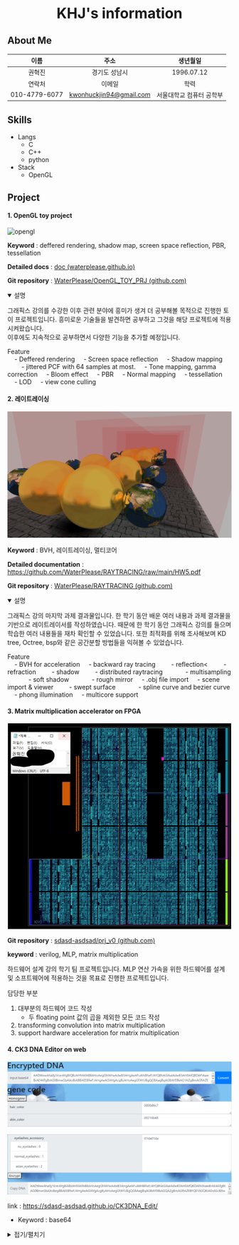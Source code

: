 <h1 style="text-align: center; font-size:xx-large">KHJ's information</h1>

## About Me

|  이름  |  주소  | 생년월일 |
| :------: | :------: | :------: |
| 권혁진 | 경기도 성남시 | 1996.07.12 |
| 연락처 | 이메일 |   학력   |
| 010-4779-6077 | kwonhuckjin94@gmail.com | 서울대학교 컴퓨터 공학부 |

## Skills

- Langs
  - C
  - C++
  - python
- Stack
  - OpenGL

## Project

####     1. OpenGL toy project

![opengl](./img/OPENGL_TOY_PROJECT/opengl.webp)

**Keyword** : deffered rendering, shadow map, screen space reflection, PBR, tessellation

**Detailed docs** : [doc (waterplease.github.io)](https://waterplease.github.io/OpenGL_TOY_PRJ/)

**Git repository** : [WaterPlease/OpenGL_TOY_PRJ (github.com)](https://github.com/WaterPlease/OpenGL_TOY_PRJ)

<details open>
    <summary>설명</summary>
    <p>
        그래픽스 강의를 수강한 이후 관련 분야에 흥미가 생겨 더 공부해볼 목적으로 진행한 토이 프로젝트입니다. 흥미로운 기술들을 발견하면 공부하고 그것을 해당 프로젝트에 적용 시켜왔습니다.<br/>
이후에도 지속적으로 공부하면서 다양한 기능을 추가할 예정입니다.
    </p>
    <p>
Feature <br/>
&nbsp;&nbsp;&nbsp;&nbsp;- Deffered rendering
&nbsp;&nbsp;&nbsp;&nbsp;- Screen space reflection
&nbsp;&nbsp;&nbsp;&nbsp;- Shadow mapping
&nbsp;&nbsp;&nbsp;&nbsp;&nbsp;&nbsp;&nbsp;&nbsp;- jittered PCF with 64 samples at most.
&nbsp;&nbsp;&nbsp;&nbsp;- Tone mapping, gamma correction
&nbsp;&nbsp;&nbsp;&nbsp;- Bloom effect
&nbsp;&nbsp;&nbsp;&nbsp;- PBR
&nbsp;&nbsp;&nbsp;&nbsp;- Normal mapping
&nbsp;&nbsp;&nbsp;&nbsp;- tessellation
&nbsp;&nbsp;&nbsp;&nbsp;- LOD
&nbsp;&nbsp;&nbsp;&nbsp;- view cone culling
    </p>
</details>





####     2. 레이트레이싱

<img src="./img/RAYTRACER/mirror_raytrace.png" alt="mirro" style="zoom: 75%;" />

**Keyword** : BVH, 레이트레이싱, 멀티코어

**Detailed documentation** : https://github.com/WaterPlease/RAYTRACING/raw/main/HW5.pdf

**Git repository** :  [WaterPlease/RAYTRACING (github.com)](https://github.com/WaterPlease/RAYTRACING)

<details open>
    <summary>설명</summary>
<p>
그래픽스 강의 마지막 과제 결과물입니다. 한 학기 동안 배운 여러 내용과 과제 결과물을 기반으로 레이트레이서를 작성하였습니다. 때문에 한 학기 동안 그래픽스 강의를 들으며 학습한 여러 내용들을 재차 확인할 수 있었습니다. 또한 최적화를 위해 조사해보며 KD tree, Octree, bsp와 같은 공간분할 방법들을 익혀볼 수 있었습니다.
</p>
<p>
Feature<br/>
&nbsp;&nbsp;&nbsp;&nbsp;- BVH for acceleration
&nbsp;&nbsp;&nbsp;&nbsp;- backward ray tracing
&nbsp;&nbsp;&nbsp;&nbsp;&nbsp;&nbsp;&nbsp;&nbsp;- reflection<
&nbsp;&nbsp;&nbsp;&nbsp;&nbsp;&nbsp;&nbsp;&nbsp;- refraction
&nbsp;&nbsp;&nbsp;&nbsp;&nbsp;&nbsp;&nbsp;&nbsp;- shadow
&nbsp;&nbsp;&nbsp;&nbsp;&nbsp;&nbsp;&nbsp;&nbsp;- distributed raytracing
&nbsp;&nbsp;&nbsp;&nbsp;&nbsp;&nbsp;&nbsp;&nbsp;&nbsp;&nbsp;&nbsp;&nbsp;- multisampling
&nbsp;&nbsp;&nbsp;&nbsp;&nbsp;&nbsp;&nbsp;&nbsp;&nbsp;&nbsp;&nbsp;&nbsp;- soft shadow
&nbsp;&nbsp;&nbsp;&nbsp;&nbsp;&nbsp;&nbsp;&nbsp;&nbsp;&nbsp;&nbsp;&nbsp;- rough mirror
&nbsp;&nbsp;&nbsp;&nbsp;- .obj file import
&nbsp;&nbsp;&nbsp;&nbsp;- scene import & viewer
&nbsp;&nbsp;&nbsp;&nbsp;&nbsp;&nbsp;&nbsp;&nbsp;- swept surface
&nbsp;&nbsp;&nbsp;&nbsp;&nbsp;&nbsp;&nbsp;&nbsp;&nbsp;&nbsp;&nbsp;&nbsp;- spline curve and bezier curve
&nbsp;&nbsp;&nbsp;&nbsp;- phong illumination
&nbsp;&nbsp;&nbsp;&nbsp;- multicore support
</p>
</details>



#### 3. Matrix multiplication accelerator on FPGA

![hdc](./img/HDC/hdc.png)

**Git repository** : [sdasd-asdsad/prj_v0 (github.com)](https://github.com/sdasd-asdsad/prj_v0#mlp1)

**keyword** : verilog, MLP, matrix multiplication

하드웨어 설계 강의 학기 팀 프로젝트입니다. MLP 연산 가속을 위한 하드웨어를 설계 및 소프트웨어에 적용하는 것을 목표로 진행한 프로젝트입니다.

담당한 부분

1. 대부분의 하드웨어 코드 작성
   - 두 floating point 값의 곱을 제외한 모든 코드 작성
2. transforming convolution into matrix multiplication
3. support hardware acceleration for matrix multiplication

####     4. CK3 DNA Editor on web

![](./img/CK3_DNA_EDITOR/ckdna1.png)

![](./img/CK3_DNA_EDITOR/ckdna2.png)

link : https://sdasd-asdsad.github.io/CK3DNA_Edit/

- Keyword : base64

<details>
    <summary>접기/펼치기</summary>
크루세이더 킹즈3의 캐릭터 외형 수정을 위한 DNA 에디터 입니다.
</details>
